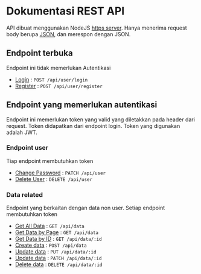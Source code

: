 # Dokumentasi REST API

API dibuat menggunakan NodeJS [https server](https://nodejs.org/api/https.html). Hanya menerima request body berupa [JSON](https://www.json.org/json-en.html), dan merespon dengan JSON.

## Endpoint terbuka

Endpoint ini tidak memerlukan Autentikasi

* [Login](login.md) : `POST /api/user/login`
* [Register](register.md) : `POST /api/user/register`

## Endpoint yang memerlukan autentikasi

Endpoint ini memerlukan token yang valid yang diletakkan pada header dari request. Token didapatkan dari endpoint login. Token yang digunakan adalah JWT.

### Endpoint user

Tiap endpoint membutuhkan token

* [Change Password](user/patch.md) : `PATCH /api/user`
* [Delete User](user/delete.md) : `DELETE /api/user`

### Data related

Endpoint yang berkaitan dengan data non user. Setiap endpoint membutuhkan token

* [Get All Data](data/getAll.md) : `GET /api/data`
* [Get Data by Page](data/getPage.md) : `GET /api/data`
* [Get Data by ID](data/getId.md) : `GET /api/data/:id`
* [Create data](data/post.md) : `POST /api/data`
* [Update data](data/put.md) : `PUT /api/data/:id`
* [Update data](data/patch.md) : `PATCH /api/data/:id`
* [Delete data](data/delete.md) : `DELETE /api/data/:id`
